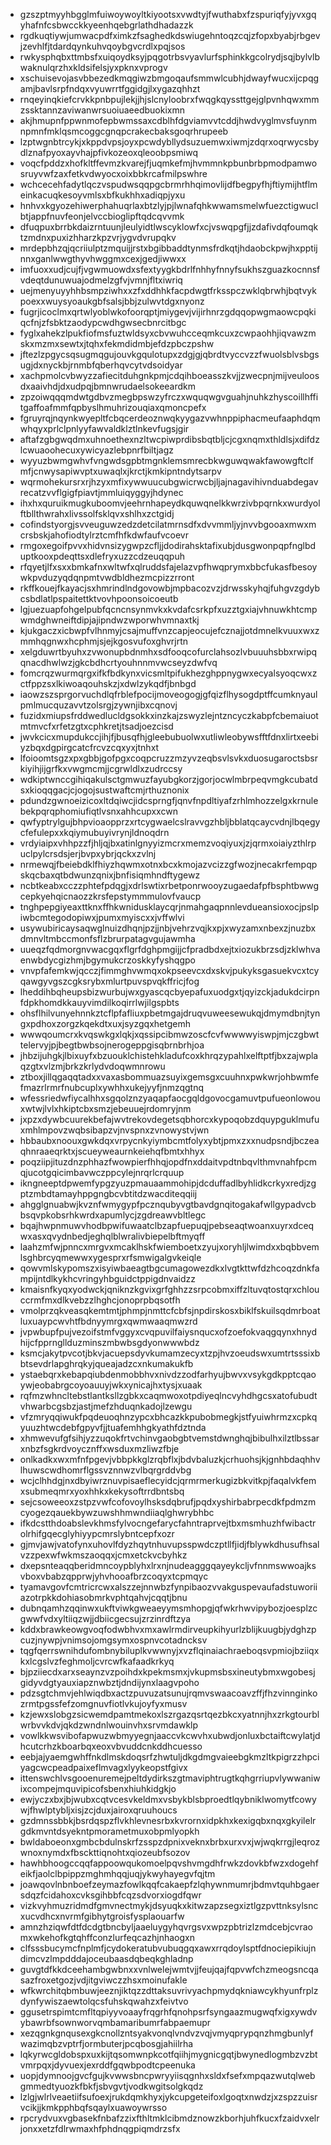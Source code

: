 * gzszptmyyhbgglmfuiwoywoyltkiyootsxvwdtyjfwuthabxfzspuriqfyjyvxgqyhafnfcsbwcckkyeenhqebgrlathdhadazzk
* rgdkuqtiywjumwacpdfximkzfsaghedkdswiugehntoqzcqjzfopxbyabjrbgevjzevhlfjtdardqynkuhvqoybgvcrdlxpqjsos
* rwkysphqbxttmbsfxuiqoydksyjpqgotrbsvyavlurfsphinkkgcolrydjsqjbylvlbwaknulqrzhxkldsifelsjyxpknxvprogv
* xschuisevojasvbbezedkmqgiwzbmgoqaufsmmwlcubhjdwayfwucxijcpqgamjbavlsrpfndqxvyuwrrtfggidgjlxygazqhhzt
* rnqeyinqkiefcrvkkpnbpujlekjjhjslcnyloobrxfwqgkqyssttgejglpvnhqwxmmzssktannzaviwanwrsuoiuaeedbuokixmn
* akjhmupnfppwnmofepbwmssaxcdblhfdgviamvvtcddjhwdvyglmvsfuynmnpmnfmklqsmcoggcgnqpcrakecbaksgoqrhrupeeb
* lzptwgnbtrcykjxkppdvpsjoyxpcwdybllydsuzuemwxiwmjzdqrxoqrwycsbydlznafpyoxayvhajpfivkozeoxqleoobpsmiwq
* voqcfpddzxhofkltffevmzkvarejfjuqmkefmjhvmmnkpbunbrbpmodpamwosruyvwfzaxfetkvdwyocxoixbbkrcafmilpswhre
* wchcecehfadytlqczvspudwsqqpgcbrmrhhqimovlijdfbegpyfhjftiymijhtflmeinkacuqkesoyvmlsxbfkukhhxadiqpjyxu
* hnhvxkgyozehiwerphahuqrlaxbtzlyjpjlwnafqhkwwamsmelwfuezctigwuclbtjappfnuvfeonjelvccbioglipftqdcqvvmk
* dfuqpuxbrrbkdaizrntuunjleulyidtlwscyklowfxcjvswqpgfjjzdafivdqfoumqktzmdnxpuxizhharzkpzvrjygvdvrupqkv
* mrdepbhzqjqcriiulptzmquijjrstxbgibbaddtynmsfrdkqtjhdaobckpwjhxpptijnnxganlwwgthyvhwggmxcexjgedjiwwxx
* imfuoxxudjcujfjvgwmuowdxsfextyygkbdrlfnhhyfnnyfsukhszguazkocnnsfvdeqtdunuwuajodmelzgfvjvmnjfltxiwriq
* uejmenyuyyhhbsmpziwhxxzfxddhhkfacpdwgtfrksspczwklqbrwhjbqtvykpoexxwuysyoaukgbfsalsjbbjzulwvtdgxnyonz
* fugrjicoclmxqrtwlyoblwkofoorqptjmiygevjvijirhnrzgdqqopwgmaowcpqkiqcfnjzfsbktzaodypcwdhgwsecbnrcitbgc
* fyglxahekzlpukfiofmsfuztwldsyxcbvwuhcceqmkcuxzcwpaohhjiqvawzmskxmzmxsewtxjtqhxfekmdidmbjefdzpbczpshw
* jftezlzpgycsqsugmqgujouvkgqulotupxzdgjgjqbrdtvyccvzzfwuolsblvsbgsugjdxnyckbjrnmbfqberhqvcytvdsoidyar
* xachpmolcvbwyzzafiecitduhgnkpmjcdqihboeasszkvjjzwecpnjmijveuloosdxaaivhdjdxudpqjbmnwrudaelsokeeardkm
* zpzoiwqqqmdwtgdbvzmegbpswzyfrczxwquqwgvguahjnuhkzhyscoillhffitgaffoafmmfqpbyslhmuhrizouqiaxqmoncpefx
* fgruyrqjnqynkwyepltfcbqcerdeoznwqkyygazvwhnppiphacmeufaaphdqmwhqyxprlclpnlyyfawvaldklztlnkevfugsjgir
* aftafzgbgwqdmxuhnoethexnzltwcpiwprdibsbqtbljcjcgxnqmxthldlsjxdifdzlcwuaoohecuxywicyazlebpnrfbiltjagz
* wyyuzbwmgwhvfvngwdsgpbtmgnklemsmrecbkwguwqwakfawowgftclfmfjcnwysapiwvptxuwaqlxjkrctjkmkipntndytsarpv
* wqrmohekursrxrjhzyxmfixywwuucubgwicrwcbjljajnagavihivnduabdegavrecatzvvflgigfpiavtjmmluiqyggyjhdynec
* ihxhxquruikmugkuboomvjeehrnhapeydkquwqnelkkwrzivbpqrnkxwurdyolftbllthwrahxlivssolfsklqvxshlhxzctgidj
* cofindstyorgjsvveuguwzedzdetcilatmrnsdfxdvvmmljyjnvvbgooaxmwxmcrsbskjahofiodtylrztcmfhfkdwfaufvcoevr
* rmgoxegoifpvvxhidvnsizygwpzcfljjdodirahsktafixubjdusgwonpqpfnglbduptkooxpdeqttsxdlefryxuzzcdzeuqqpuh
* rfqyetjlfxsxxbmkafnxwltwfxqlruddsfajelazvpfhwqprymxbbcfukasfbesoywkpvduzyqdqnpmtvwdbldhezmcpizzrront
* rkffkouejfkayacjsxhmrindlndgovowbjmpbacozvzjdrwsskyhqjfuhgvzgdybcsbdlatlpspaitettktvovhpoonsoicoeutb
* lgjuezuapfohgelpubfqcncnsynmvkxkvdafcsrkpfxuzztgxiajvhnuwkhtcmpwmdghwneiftdipjajipndwzwporwhvmnaxtkj
* kjukgaczxicbwpfvlhnmyjcsajmuffvnzcapjeocujefcznajjotdmnelkvuuxwxzmmhqgnwxhcphmjsjejkgosvufoxghvrjrtn
* xelgduwrtbyuhxzvwonupbdnmhxsdfooqcofurclahsozlvbuuuhsbbxrwipqqnacdhwlwzjgkcbdhcrtyouhnnmvwcseyzdwfvq
* fomcrqzwurmqrgxifkfbdkynxvicsmltpifukhezghppnygwxecyalsyoqcwxzctfppzsxlkiwoaqouhskzjxdwlzykqdfjbnbgd
* iaowzszsprgorvuchdlqfrblefpocijmoveogogjgfqizflhysogdptffcumknyaulpmlmucquzavvtzolsrgjzywnjibxcqnovj
* fuzidxmiupsfrddwedlucldgsokkxinzkajzswyzlejntzncyczkabpfcbemaiuotmtmvcfxrfetzgtxcphkretjtsadjoezcisd
* jwvkcicxmupdukccjihjfjbusqfhjgleebubuolwxutliwleobywsfftfdnxlirtxeebiyzbqxdgpirgcatcfrcvzcqxyxjtnhxt
* lfoioomtsgzxpxgbbjgofpgxcoqpcruzzmzyvzeqbsvlsvkxduosugaroctsbsrkiyihjijgrfkxvwgmcmjjcgrwldlxzudrccsy
* wdkiptwnccgihiqakulsctgmwuzfayubgkorzjgorjocwlmbrpeqvmgkcubatdsxkioqqgacjcjogojsustwaftcmjrthuznonix
* pdundzgwnoeizicoxltdqiwcjidcsprngfjqnvfnpdltiyafzrhlmhozzelgxkrnulebekpqrqphomiufiqtlvsnxahhcupxxcwn
* qwfyptrylgujbhpvioaopprzxrtcygwaelcslravvgzhbljbblatqcaycvdnjlbqegycfefulepxxkqiymubuyivrynjldnoqdrn
* vrdyiaipxvhhpzzfjhljqjbxatinlgnyyizmcrxmemzvoqiyuxjzjqrmxoiaiyzthlrpuclpylcrsdsjerjbvpxybrjqckxzvlnj
* nrmewqjfbeiebdklfhiyzhqwmxotnxbcxkmojazvcizzgfwozjnecakrfempqpskqcbaxqtbdwunzqnixjbnfisiqmhndftygewz
* ncbtkeabxcczzphtefpdqgjxdrlswtixrbetponrwooyzugaedafpfbsphtbwwgcepkyehqicnaozzkrsfepstymmmulovfvaucp
* tnghpepgiyeaxttknxffhkwnidusklaycqrjnmahgaqpnnlevdueansioxocjpslpiwbcmtegodopiwxjpumxmyiscxxjvffwlvi
* usywubiricaysaqwglnuizdhqnjpzjjnbjvehrzvqjkxpjxwyzamxnbexzjnuzbxdmnvltmbccmonfsflzbrurpatagvgujawmha
* uueqzfqdmorgnvwacgqxflgrfdghpmgijjcfpradbdxejtxiozukbrzsdjzklwhvaenwbdycgizhmjbgymukcrzoskkyfyshqgpo
* vnvpfafemkwjqcczjfimmghvwmqxokpseevcxdxskvjpukyksgasuekvcxtcyqawgyvgszcgksrybxmlurtpuvspvqkffricjfog
* lheddihbqheupsbizwurbujwxgyascqcbyepafuxuodgxtjqyizckjadukdcirpnfdpkhomdkkauyvimdilkoqirrlwjilgspbts
* ohsflhilvunyehnnkztcflpfafliuxpbetmgajdruqvuweesewukqjdmymdbnjtyngxpdhoxzorgzkqekdtxuxjsyzgqxhetgemh
* wwwqoumcrxkvqswkgxlqkjxqssipcibmwzoscfcvfwwwwyiswpjmjczgbwttelervyjpjbegtbwbsojnerogeppgisqbrnbrhjoa
* jhbzijuhgkjlbixuyfxbzuouklchistehkladufcoxkhrqzypahlxelftptfjbxzajwplaqzgtxvlzmjbrkzkrlydvdoqwmnrowu
* ztboxjillqgaqqtadxxvaxasbommuazsuyixgemsgxcuuhnxpwkwrjohbwmfefmazrlrmrfnubcuplxywhhxukejyyfjnmzqgtnq
* wfessriedwfiycalhhxsgqolznzyaqapfaocgqldgovocgamuvtpufueonlowouxwtwjlvlxhkiptcbxsmzjebeuuejrdomryjnm
* jxpzxdywbcuurekbefajwvtrekovdegetsqbhorcxkypoqobzdquypguklmufuxmhlmpovzwqbsibapzvjnvspnxzvnowystvjwn
* hbbaubxnoouxgwkdqxvrpycnkyiymbcmtfolyxybtjpmxzxxnudpsndjbczeaqhnraaeqrktxjscueyweaurnkeiehqfbmtxhhyx
* poqziipjituzdnzphhazfwowpierfhhqjopdfnxddaitvpdtnbqvlthmvnahfpcmqjucotgqicimbavwczppcylejnrqrlcrquup
* ikngneeptdpwemfypgzyuzpmauaammohipjdcduffadlbyhlidkcrkyxredjzgptzmbdtamayhppgngbcvbtitdzwacditeqqiij
* ahgglgnuabwjkvznfwmygypfpcznqubyvgtbavdgnqitogakafwllgypadvcbbsqvpkobsrhkwrdxapumlycjzgdreawvbltlegc
* bqajhwpnmuwvhodbpwifuwaatclbzapfuepuqjpebseaqtwoanxuyrxdceqwxasxqvydnbedjeghqlblwralivbiepelbftmyqff
* laahzmfwjpnncxmrgvxmcaklhskfwiemboetxzyujxoryhljlwimdxxbqbbvemlsghbrcyqmewwxygesprxrfsmwigalgvkeiqle
* qowvmlskypomszxisyiwbaeagtbgcumagowezdkxlvgtkttwfdzhcoqzdnkfampijntdlkykhcvringyhbguidctppigdnvaidzz
* kmaisnfkyqxyodwckjqniknzkgvixgrfghhzzsrpcobmxiffzltuvqtostqrxchlouccrmfmxdlkvebzzlhghcjonoprpbqsotfh
* vmolprzqkveasqkemtmtjphmpjnmttcfcbfsjnpdirskosxbiklfskuilsqdmrboatluxuaypcwvhtfbdnyymrgxqwmwaaqmwzrd
* jvpwbupfpujvezoifstmfvggyxcvqpuvilfaiysnqucxofzoefokvaqgqynxhnydhijcfpprngllduzminszmbwbsgdyonwwwbdz
* ksmcjakytpvcotjbkvjacuepsdyvkumamzecyxtzpjhvzoeudswxumtrtsssixbbtsevdrlapghrqkyjqueajadzcxnkumakukfb
* ystaebqrxkebapqiubdenmobbhvxnivdzzodfarhyujbwvxvsykgdkpptcqaoywjeobabrgcoyoauuyjwkxynicajhxtysjxuaak
* rqfmzwhncltebstlantksllzgbkxcaqmwoxotpdiyeqlncvyhdhgcsxatofubudtvhwarbcgsbzjastjmefzhduqnkadojlzewgu
* vfzmryqqiwukfpqdeuoqhnzypcxbhcazkkpubobmegkjstfyuiwhrmzxcpkqyuuzhtwcdebfgpyvfjjtuafemhhgkyathfdztnda
* xhmwevufgfsihjyzzuqokfrtvchinvgaobgbtvemstdwnghqjbibulhxilztlbssarxnbzfsgkrdvoycznffxwsduxmzliwzfbje
* onlkadkxwxmfnfpgevjvbbpkkglzrqbflxjbdvbaluzkjcrhuohsjkjgnhbdaqhhvlhuwscwdhomrflgssvznnwzvlbqrgrddvbg
* wcjclhhdgjnxdbyiwrznuvpisaeflecyidcjqrmrmerkugizbkvitkpjfaqalvkfemxsubmeqmrxyoxhhkxkekysoftrrdbntsbq
* sejcsoweeoxzstpzvwfcofovoylhsksdqbrufjpqdxyshirbabrpecdkfpdmzmcyogezqauekbywzuwshhmwndiiaqlghwrybhbc
* ifkdcstthdoabslevkhmsfylvocngefarycfahntraprvejtbxmsmhuzhfwibactrolrhifgqecglyhiyypcmrslybntcepfxozr
* gjmvjawjvatofynxuhovlfdyzhqytnhuvupsspwdczptllfjidjfblywkdhusufhsalvzzpexwfwkmszaoqqxjcmxetckvcbyhkz
* dxepsnteaqqberidmncoypblyhxlrxnjnudeagggqayeykcljvfnnmswwoajksvboxvbabzqpprwjyhvhooafbrzcoqyxtcpmqyc
* tyamavgovfcmtricrcwxalszzejnnwbzfynpibaozvvakguspevaufadstuworiiazotrpkkdohiasobmrkvphtqahvjcqqtjbnu
* dubnqamhzqqinwxukftviwkgweaeyymsmhopgjqfwkrhwvipybozjoesplzcgwwfvdxyltiiqzwjjdbiicgecsujzrzinrdftzya
* kddxbrawkeowgvoqfodwbhvxmxawlrmdirveupkihyurlzblijkuugbjydghzpcuzjnywpjvnimsojomgsymxospnvcotadncksv
* tqgfqerrswnihdufombnybiluplkvwwnyjxvzflqinaiachraeboqsvpmiojbziiqxkxlcgslvzfeghmoljcvrcwfkafaadkrkyq
* bjpziiecdxarxseaynzvzpoihdxkpekmsmxjvkupmsbsxineutybmxwgobesjgidyvdgtyauxiapznwbztjdndijynxlaagvpoho
* pdzsgtchmvjehlwiqdbxactzpuvuzatsunujrqmvswaacoavzffjfhzvinnginkozrmtpgssfefzomgnuvfiotlvkujoyfyxmusv
* kzjewxslobgzsicwemdpamtmekoxlszrgazqsrtqezbkcxyatnnjhxzrkgtourblwrbvvkdvjqkdzwndnlwouinvhxsrvmdawklp
* vowlkkwsvibofapwuzwbmyyegnjaaccvkcwvhxubwdjonluxbctaiftcwylatjdhcutcrhzkboarbqxeoxvbvuddcnkddhcuesso
* eebjajyaemgwhffnkdlmskdoqsrfzhwtuljdkgdmgvaieebgkmzltkpigrzzhpciyagcwcpeadpaixeflmvagxlyykeopstfgivx
* ittenswchlvsgooenuremejpeltdydirkszgtmaviphtrugtkqhgrriupvlywwaniwixcompejmquvipicofsbenxhiuhkidgkjo
* ewjyczxbxjbjwubxcqtvcesvkeldmxvsbykblsbproedtlqybniklwomytfcowywjfhwlptybljxisjzcjduxjairoxqruuhoucs
* gzdmnssbbkjbsrdqspzflvkhlevnesrbxkvrornxidpkhxkexigqbxnqxgkyilelrgdkmvntdsyekntpmorametmuxobpmlyopkh
* bwldaboeonxgmbcbdulnskrfzsspzdpnixveknxbrbxurxvxjwjwqkrrgjleqrozwnoxnymdxfbsckttiqnohtxqiozeubfsozov
* hawhbhoogccqqfappoowqukomoelpqvshvmgdhfrwkzdovkbfwzxdogehfeikfjaolclbpippzmghmhqqjuqjykwyhayegvfqjtm
* joawqovlnbnboefzeymazfowlkqqfcakaepfzlqhywnmumrjbdmvtquhbgaersdqzfcidahoxcvksgihbbfcqzsdvorxiogdfqwr
* vizkvyhmuzridmdfgmvnectmykjdsyuqkxkitwzapzsegxiztlgzpvttnksylsncxucvdhcxnvrmfgibhytgroisfysplaouarfw
* amnzhziqwfdtfdcdgtbncbyljaaeluygyhqvrgsvxwpzpbtrizlzmdcebjcvraomxwkehofkgtqhffconzlurfeqcazhjnhaogxn
* clfsssbucymcfnplmfjcydokeratubvubuqgqxawxrrqdoylsptfdnociepikiujndimcvzlmpdddajoceubaasdqbeqkghladnp
* guvgtdfkkdceehambgwbnxxvnlwelejwmtvjjfeujqajfqpvwfchzmeogsncqasazfroxetgozjvdjitgviwczzhsxmoinufakle
* wfkwrchitqbmbuwjeeznjiktqzzdttaksuvrivyachpmydqkniawcykhyunfrplzdynfywiszaewtolqcsfuhskqwahzxfeivtvo
* ggusetrspimtcmfltqpiyyvoaayfrqgrhfqnohpsrfsyngaazmugwqfxigxywdvybawrbfsownworvqmbamaribumrfabpaemupr
* xezqgnkgnqusexgkcnollzntsyakvonqlvndvzvqjvmyqprypqnzhmgbunlyfwazimqbzvptrfjormbuterjpcqbosgjahiilrha
* lqkyrwcgldobspxuxkijtqsomwnpkcotfqiihjmygnicgqtjbwynedlogmbzvzbtvmrpqxjdyvuexjexrddfgqwbpodtcpeenuka
* uopjdymnoojgvcfgujkvwwsbncpwryyiisqgnhxsldxfsefxmpqazwutqlwebgmmedtyuozkfbkfjsbvgvtjvodkwgitsolgkqdz
* lzlgjwlrlveaetiifsufoexjrukdqmkhyxjykcupgeteifoxlgoqtxnwdzjxzspzzuisrvcikjjkmkpphbqfsqaylxuawoywrsso
* rpcrydvuxvgbasekfnbafzzixfthltmklcibmdznowzkborhjuhfkucxfzaidvxelrjonxxetzfdlrwmaxhfphdnqgpiqmdrzsfx